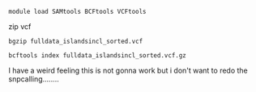 ```
module load SAMtools BCFtools VCFtools
```

zip vcf
```
bgzip fulldata_islandsincl_sorted.vcf

bcftools index fulldata_islandsincl_sorted.vcf.gz
```
I have a weird feeling this is not gonna work but i don't want to redo the snpcalling........
